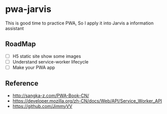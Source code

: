 # pwa-jarvis
This is good time to practice PWA, So I apply it into Jarvis a information assistant

## RoadMap
- [ ] H5 static site show some images
- [ ] Understand service-worker lifecycle
- [ ] Make your PWA app

## Reference
- http://sangka-z.com/PWA-Book-CN/
- https://developer.mozilla.org/zh-CN/docs/Web/API/Service_Worker_API
- https://github.com/JimmyVV
